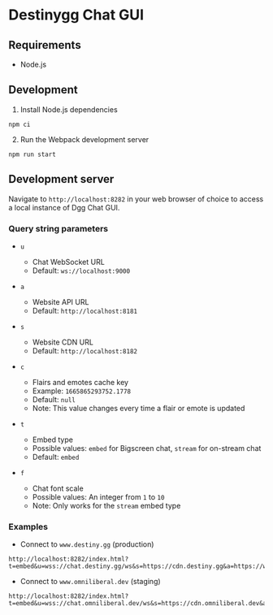 # Destinygg Chat GUI
## Requirements
- Node.js

## Development
1. Install Node.js dependencies
```
npm ci
```

2. Run the Webpack development server
```
npm run start
```

## Development server
Navigate to `http://localhost:8282` in your web browser of choice to access a local instance of Dgg Chat GUI.

### Query string parameters
- `u`
  - Chat WebSocket URL
  - Default: `ws://localhost:9000`

- `a`
  - Website API URL
  - Default: `http://localhost:8181`

- `s`
  - Website CDN URL
  - Default: `http://localhost:8182`

- `c`
  - Flairs and emotes cache key
  - Example: `1665865293752.1778`
  - Default: `null`
  - Note: This value changes every time a flair or emote is updated

- `t`
  - Embed type
  - Possible values: `embed` for Bigscreen chat, `stream` for on-stream chat
  - Default: `embed`

- `f`
  - Chat font scale
  - Possible values: An integer from `1` to `10`
  - Note: Only works for the `stream` embed type

### Examples
- Connect to `www.destiny.gg` (production)
```
http://localhost:8282/index.html?t=embed&u=wss://chat.destiny.gg/ws&s=https://cdn.destiny.gg&a=https://www.destiny.gg&c=1665865293752.1778
```

- Connect to `www.omniliberal.dev` (staging)
```
http://localhost:8282/index.html?t=embed&u=wss://chat.omniliberal.dev/ws&s=https://cdn.omniliberal.dev&a=https://www.omniliberal.dev&c=1664498644366.7973
```
